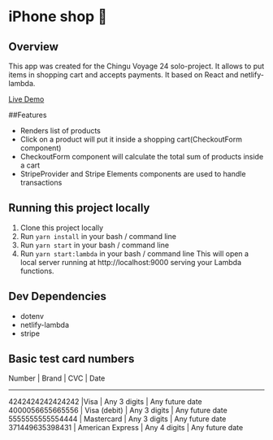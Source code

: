 # iPhone shop :iphone:

## Overview
This app was created for the Chingu Voyage 24 solo-project. It allows to put items in shopping cart and accepts payments.
It based on React and netlify-lambda.

[Live Demo](https://elated-brown-df466b.netlify.app/)

##Features
* Renders list of products 
* Click on a product will put it inside a shopping cart(CheckoutForm component)
* CheckoutForm component will calculate the total sum of products inside a cart
* StripeProvider and Stripe Elements components are used to handle transactions 

## Running this project locally 
1. Clone this project locally 
2. Run ``` yarn install ``` in your bash / command line
3. Run ``` yarn start ```  in your bash / command line
4. Run ``` yarn start:lambda ``` in your bash / command line
This will open a local server running at http://localhost:9000 serving your Lambda functions.

## Dev Dependencies 
* dotenv
* netlify-lambda
* stripe


## Basic test card numbers
Number | Brand | CVC | Date
------- ------- ----- ------
4242424242424242 |Visa | Any 3 digits | Any future date
4000056655665556 | Visa (debit) | Any 3 digits | Any future date
5555555555554444 | Mastercard | Any 3 digits | Any future date
371449635398431 | American Express | Any 4 digits |  Any future date



